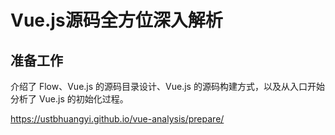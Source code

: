 # Vue.js源码全方位深入解析

## 准备工作

介绍了 Flow、Vue.js 的源码目录设计、Vue.js 的源码构建方式，以及从入口开始分析了 Vue.js 的初始化过程。

<https://ustbhuangyi.github.io/vue-analysis/prepare/>

